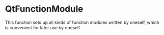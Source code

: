 # QtFunctionModule
This function sets up all kinds of function modules written by oneself, which is convenient for later use by oneself
